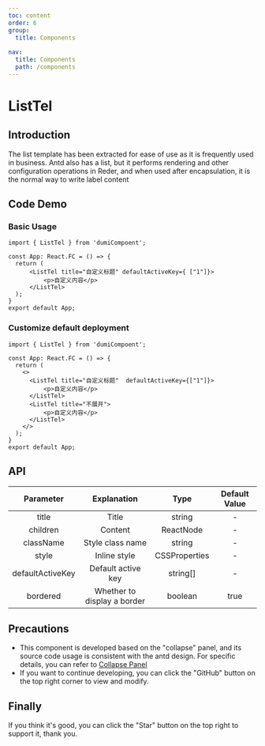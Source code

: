 ```yaml
---
toc: content
order: 6
group:
  title: Components
  
nav:
  title: Components
  path: /components
---
```


# ListTel 

## Introduction

The list template has been extracted for ease of use as it is frequently used in business. Antd also has a list, but it performs rendering and other configuration operations in Reder, and when used after encapsulation, it is the normal way to write label content

## Code Demo

### Basic Usage

```tsx
import { ListTel } from 'dumiCompoent';

const App: React.FC = () => {
  return (
      <ListTel title="自定义标题" defaultActiveKey={ ["1"]}>
          <p>自定义内容</p>
      </ListTel>
  );
}
export default App;
```

### Customize default deployment

```tsx
import { ListTel } from 'dumiCompoent';

const App: React.FC = () => {
  return (
    <>
      <ListTel title="自定义标题"  defaultActiveKey={["1"]}>
          <p>自定义内容</p>
      </ListTel>
      <ListTel title="不展开">
          <p>自定义内容</p>
      </ListTel>
    </>
  );
}
export default App;
```

## API

| Parameter | Explanation | Type | Default Value |
| :--: | :--: | :--: | :--: |
| title | Title | string | - |
| children | Content | ReactNode | - |
| className | Style class name | string | - |
| style | Inline style | CSSProperties | - |
| defaultActiveKey | Default active key | string[] | - |
| bordered | Whether to display a border | boolean | true |

## Precautions

- This component is developed based on the "collapse" panel, and its source code usage is consistent with the antd design. For specific details, you can refer to [Collapse Panel](https://ant.design/components/collapse-cn/)
- If you want to continue developing, you can click the "GitHub" button on the top right corner to view and modify.

## Finally

If you think it's good, you can click the "Star" button on the top right to support it, thank you.